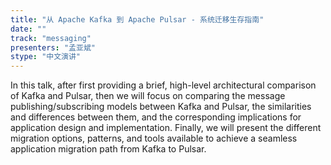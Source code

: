 ```yaml
---
title: "从 Apache Kafka 到 Apache Pulsar - 系统迁移生存指南"
date: "" 
track: "messaging"
presenters: "孟亚斌"
stype: "中文演讲"
---
```

In this talk, after first providing a brief, high-level architectural comparison of Kafka and Pulsar, then we will focus on comparing the message publishing/subscribing models between Kafka and Pulsar, the similarities and differences between them, and the corresponding implications for application design and implementation. Finally, we will present the different migration options, patterns, and tools available to achieve a seamless application migration path from Kafka to Pulsar.